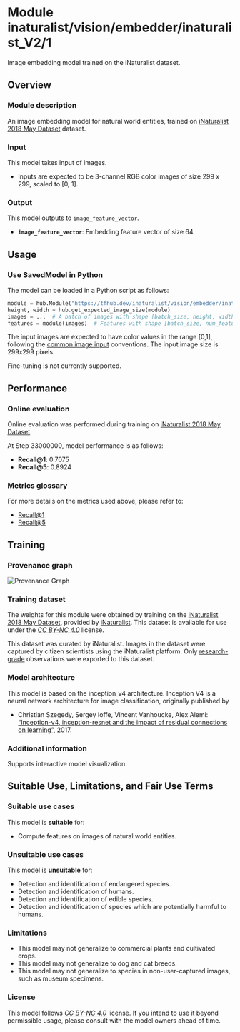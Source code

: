 # Module inaturalist/vision/embedder/inaturalist_V2/1
Image embedding model trained on the iNaturalist dataset.

<!-- fine-tunable: false -->
<!-- asset-path: legacy -->
<!-- format: hub -->
<!-- task: image-feature-vector -->
<!-- interactive-model-name: inat -->
<!-- license: CC-BY-NC-4.0 -->

## Overview

### Module description

An image embedding model for natural world entities, trained on
[iNaturalist 2018 May Dataset](https://doi.org/10.15468/ab3s5x)
dataset.

### Input

This model takes input of images.

*   Inputs are expected to be 3-channel RGB color images of size 299 x 299,
    scaled to [0, 1].

### Output

This model outputs to `image_feature_vector`.

*   **`image_feature_vector`**: Embedding feature vector of size 64.

## Usage

### Use SavedModel in Python

The model can be loaded in a Python script as follows:

```python
module = hub.Module("https://tfhub.dev/inaturalist/vision/embedder/inaturalist_V2/1")
height, width = hub.get_expected_image_size(module)
images = ...  # A batch of images with shape [batch_size, height, width, 3].
features = module(images)  # Features with shape [batch_size, num_features].
```

The input images are expected to have color values in the range [0,1], following
the
[common image input](https://www.tensorflow.org/hub/common_signatures/images#input)
conventions. The input image size is 299x299 pixels.

Fine-tuning is not currently supported.

## Performance

### Online evaluation

Online evaluation was performed during training on
[iNaturalist 2018 May Dataset](https://doi.org/10.15468/ab3s5x).

At Step 33000000, model performance is as follows:

*   **Recall@1**: 0.7075
*   **Recall@5**: 0.8924

### Metrics glossary

For more details on the metrics used above, please refer to:

*   [Recall@1](https://www.tensorflow.org/api_docs/python/tf/compat/v1/metrics/recall_at_k)
*   [Recall@5](https://www.tensorflow.org/api_docs/python/tf/compat/v1/metrics/recall_at_k)

## Training

### Provenance graph

![Provenance Graph](https://www.gstatic.com/aihub/tfhub/provenance_graphs/inaturalist_V2.svg)

### Training dataset

The weights for this module were obtained by training on the
[iNaturalist 2018 May Dataset](https://doi.org/10.15468/ab3s5x), provided by
[iNaturalist](http://www.inaturalist.org). This dataset is available for use
under the
*[CC BY-NC 4.0](https://creativecommons.org/licenses/by-nc/4.0/)* license.

This dataset was curated by iNaturalist. Images in the dataset were captured by
citizen scientists using the iNaturalist platform. Only
[research-grade](https://www.inaturalist.org/pages/help#quality)
observations were exported to this dataset.

### Model architecture

This model is based on the inception_v4 architecture. Inception V4 is a neural
network architecture for image classification, originally published by

*   Christian Szegedy, Sergey Ioffe, Vincent Vanhoucke, Alex Alemi:
    [“Inception-v4, inception-resnet and the impact of residual connections on
    learning”](https://arxiv.org/abs/1602.07261), 2017.

### Additional information

Supports interactive model visualization.

## Suitable Use, Limitations, and Fair Use Terms

### Suitable use cases

This model is **suitable** for:

*   Compute features on images of natural world entities.

### Unsuitable use cases

This model is **unsuitable** for:

*   Detection and identification of endangered species.
*   Detection and identification of humans.
*   Detection and identification of edible species.
*   Detection and identification of species which are potentially harmful to
    humans.

### Limitations

*   This model may not generalize to commercial plants and cultivated crops.
*   This model may not generalize to dog and cat breeds.
*   This model may not generalize to species in non-user-captured images, such
    as museum specimens.


### License

This model follows
*[CC BY-NC 4.0](https://creativecommons.org/licenses/by-nc/4.0/)* license. If
you intend to use it beyond permissible usage, please consult with the model
owners ahead of time.
